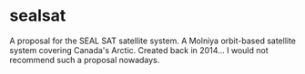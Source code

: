 # sealsat
A proposal for the SEAL SAT satellite system. A Molniya orbit-based satellite system covering Canada's Arctic. Created back in 2014... I would not recommend such a proposal nowadays.

